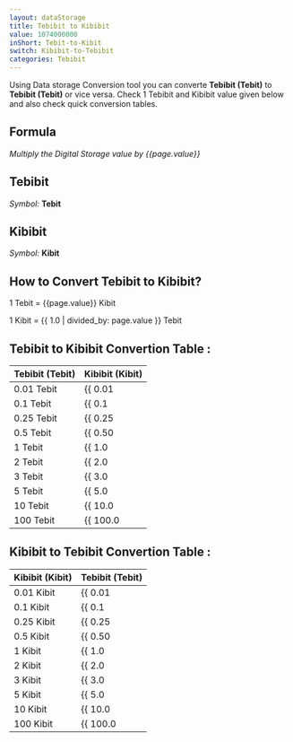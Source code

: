 ```yaml
---
layout: dataStorage
title: Tebibit to Kibibit
value: 1074000000
inShort: Tebit-to-Kibit
switch: Kibibit-to-Tebibit
categories: Tebibit
---
```


Using Data storage Conversion tool you can converte **Tebibit (Tebit)** to **Tebibit (Tebit)** or vice versa. Check 1 Tebibit and Kibibit value given below and also check quick conversion tables.

## Formula
*Multiply the Digital Storage value by {{page.value}}*

## Tebibit
*Symbol:* **Tebit**

## Kibibit
*Symbol:* **Kibit**

## How to Convert Tebibit to Kibibit?

1 Tebit = {{page.value}} Kibit

1 Kibit = {{ 1.0 | divided_by: page.value }} Tebit


## Tebibit to Kibibit Convertion Table :

| Tebibit (Tebit) | Kibibit (Kibit) |
| ---- | ---- |
| 0.01 Tebit | {{ 0.01 | times: page.value | round: 12 }} Kibit |
| 0.1 Tebit | {{ 0.1 | times: page.value | round: 12 }} Kibit |
| 0.25 Tebit | {{ 0.25 | times: page.value | round: 12 }} Kibit |
| 0.5 Tebit | {{ 0.50 | times: page.value | round: 12 }} Kibit |
| 1 Tebit | {{ 1.0 | times: page.value | round: 12 }} Kibit |
| 2 Tebit | {{ 2.0 | times: page.value | round: 12 }} Kibit |
| 3 Tebit | {{ 3.0 | times: page.value | round: 12 }} Kibit |
| 5 Tebit | {{ 5.0 | times: page.value | round: 12 }} Kibit |
| 10 Tebit | {{ 10.0 | times: page.value | round: 12 }} Kibit |
| 100 Tebit | {{ 100.0 | times: page.value | round: 12 }} Kibit |

## Kibibit to Tebibit Convertion Table :

| Kibibit (Kibit) | Tebibit (Tebit) |
| ---- | ---- |
| 0.01 Kibit | {{ 0.01 | divided_by: page.value | round: 12 }} Tebit |
| 0.1 Kibit | {{ 0.1 | divided_by: page.value | round: 12 }} Tebit |
| 0.25 Kibit | {{ 0.25 | divided_by: page.value | round: 12 }} Tebit |
| 0.5 Kibit | {{ 0.50 | divided_by: page.value | round: 12 }} Tebit |
| 1 Kibit | {{ 1.0 | divided_by: page.value | round: 12 }} Tebit |
| 2 Kibit | {{ 2.0 | divided_by: page.value | round: 12 }} Tebit |
| 3 Kibit | {{ 3.0 | divided_by: page.value | round: 12 }} Tebit |
| 5 Kibit | {{ 5.0 | divided_by: page.value | round: 12 }} Tebit |
| 10 Kibit | {{ 10.0 | divided_by: page.value | round: 12 }} Tebit |
| 100 Kibit | {{ 100.0 | divided_by: page.value | round: 12 }} Tebit |


<script>
document.getElementById('selectInput')[15].selected = true
document.getElementById('selectOutput')[3].selected = true
</script>
